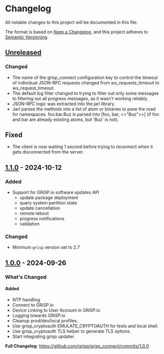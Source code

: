 # Changelog

All notable changes to this project will be documented in this file.

The format is based on [Keep a Changelog](https://keepachangelog.com/en/1.0.0/),
and this project adheres to
[Semantic Versioning](https://semver.org/spec/v2.0.0.html).

## [Unreleased]

### Changed

- The name of the grisp_connect configuration key to control the timeout of
individual JSON-RPC requests changed from ws_requests_timeout to
ws_request_timeout.
- The default log filter changed to trying to filter out only some messages to
filtering out all progress messages, as it wasn't working reliably.
- JSON-RPC logic was extracted into the jarl library.
- Jarl parses the methods into a list of atom or binaries to pave the
road for namespaces. foo.bar.Buz is parsed into [foo, bar, <<"Buz">>] (if foo
and bar are already existing atoms, but 'Buz' is not).

## Fixed

- The client is now waiting 1 second before trying to reconnect when it gets
disconnected from the server.

## [1.1.0] - 2024-10-12

### Added

- Support for GRiSP.io software updates API
  - update package deployment
  - query system partition state
  - update cancellation
  - remote reboot
  - progress notifications
  - validation

### Changed

- Minimum `grisp` version set to 2.7

## [1.0.0] - 2024-09-26

### What's Changed

#### Added
- NTP handling
- Connect to GRiSP.io
- Device Linking to User Account in GRiSP.io
- Logging towards GRiSP.io
- Cleanup prod/dev/local profiles.
- Use grisp_cryptoauth EMULATE_CRYPTOAUTH for tests and local shell.
- Use grisp_cryptoauth TLS helper to generate TLS options.
- Start integrating grisp updater.

**Full Changelog**: https://github.com/grisp/grisp_connect/commits/1.0.0

[Unreleased]: https://github.com/grisp/grisp_connect/compare/1.1.0...HEAD
[1.1.0]: https://github.com/grisp/grisp_connect/compare/1.0.0...1.1.0
[1.0.0]: https://github.com/grisp/grisp_connect/compare/6b59d16383b3e5154ef839bcf5c77a6b770aada5...1.0.0

